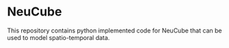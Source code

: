 # NeuCube

This repository contains python implemented code for NeuCube that can be used to model spatio-temporal data.

